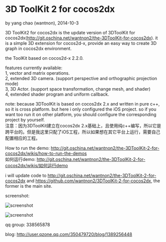 3D ToolKit 2 for cocos2dx
==========
by yang chao (wantnon), 2014-10-3  

3D ToolKit2 for cocos2dx is the update version of 3DToolKit for cocos2dx(http://git.oschina.net/wantnon2/the-3DToolKit-for-cocos2dx). it is a simple 3D extension for cocos2d-x, provide an easy way to create 3D graph in cocos2dx environment.  
  
the ToolKit based on cocos2d-x 2.2.0.  
   
features currently available:  
1, vector and matrix operations.  
2, extended 3D camera. (support perspective and orthographic projection mode)  
3, 3D Actor. (support space transformation, change mesh, and shader)   
4, extended shader program and uniform callback.  
   
note: because 3DToolKit is based on cocos2dx 2.x and written in pure c++, so it is cross platform. but here i only configured the iOS project. so if you want too run it on other platform, you should configure the corresponding project by yourself.      
注意：因为3DToolKit建立在cocos2dx 2.x基础上，且使用纯c++编写，所以它是跨平台的。但是我这里只配了iOS工程，所以如果想在其它平台上运行，需要自己配置相应的工程。   
  
How to run the demo: http://git.oschina.net/wantnon2/the-3DToolKit-2-for-cocos2dx/wikis/how-to-run-the-demos     
如何运行demo: http://git.oschina.net/wantnon2/the-3DToolKit-2-for-cocos2dx/wikis/如何运行demo     
  
i will update code to http://git.oschina.net/wantnon2/the-3DToolKit-2-for-cocos2dx and https://github.com/wantnon2/3DToolKit-2-for-cocos2dx, the former is the main site.  
  
screenshot:    
  
![screenshot](http://git.oschina.net/wantnon2/the-3DToolKit-2-for-cocos2dx/raw/master/screenshots/test1.png)  
  
![screenshot](http://git.oschina.net/wantnon2/the-3DToolKit-2-for-cocos2dx/raw/master/screenshots/test2.png) 
  
qq group: 338565878   
  
blog: http://user.qzone.qq.com/350479720/blog/1389256448